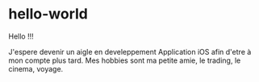 # hello-world

Hello !!!

J'espere devenir un aigle en develeppement Application iOS afin d'etre à mon compte plus tard.
Mes hobbies sont ma petite amie, le trading, le cinema, voyage.
